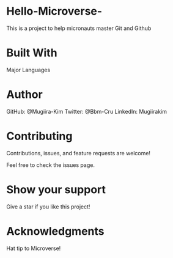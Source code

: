 # Hello-Microverse-
This is a project to help micronauts master Git and Github

# Built With
Major Languages

# Author

GitHub: @Mugiira-Kim
Twitter: @Bbm-Cru
LinkedIn: Mugiirakim


# Contributing
Contributions, issues, and feature requests are welcome!

Feel free to check the issues page.

# Show your support
Give a star if you like this project!

# Acknowledgments
Hat tip to Microverse!
